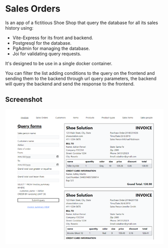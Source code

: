 # Sales Orders

Is an app of a fictitious Shoe Shop that query the database for all its sales history using:

- Vite-Express for its front and backend.
- Postgresql for the database.
- PgAdmin for managing the database.
- Joi for validating query requests.

It's designed to be use in a single docker container.

You can filter the list adding conditions to the query on the frontend and sending them to the backend through url query parameters, the backend will query the backend and send the response to the frontend.

## Screenshot

<div>
    <img src="./public/screenshot1.png" width="600px" /> 
</div>
